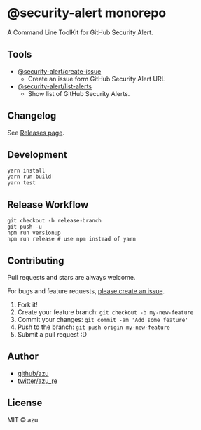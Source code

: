 # @security-alert monorepo

A Command Line ToolKit for GitHub Security Alert.

## Tools

- [@security-alert/create-issue](packages/create-issue)
    - Create an issue form GitHub Security Alert URL
- [@security-alert/list-alerts](packages/list-alerts)
    - Show list of GitHub Security Alerts.

## Changelog

See [Releases page](https://github.com/azu/create-security-alert-issue/releases).

## Development

    yarn install
    yarn run build
    yarn test
    
## Release Workflow

    git checkout -b release-branch
    git push -u
    npm run versionup
    npm run release # use npm instead of yarn

## Contributing

Pull requests and stars are always welcome.

For bugs and feature requests, [please create an issue](https://github.com/azu/create-security-alert-issue/issues).

1. Fork it!
2. Create your feature branch: `git checkout -b my-new-feature`
3. Commit your changes: `git commit -am 'Add some feature'`
4. Push to the branch: `git push origin my-new-feature`
5. Submit a pull request :D

## Author

- [github/azu](https://github.com/azu)
- [twitter/azu_re](https://twitter.com/azu_re)

## License

MIT © azu
